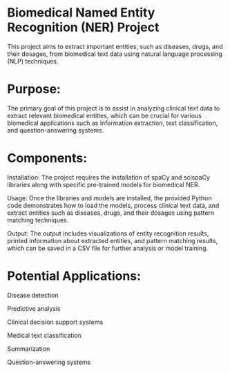 # Biomedical Named Entity Recognition (NER) Project

This project aims to extract important entities, such as diseases, drugs, and their dosages, from biomedical text data using natural language processing (NLP) techniques.

# Purpose:

The primary goal of this project is to assist in analyzing clinical text data to extract relevant biomedical entities, which can be crucial for various biomedical applications such as information extraction, text classification, and question-answering systems.

# Components:

Installation: The project requires the installation of spaCy and scispaCy libraries along with specific pre-trained models for biomedical NER.

Usage: Once the libraries and models are installed, the provided Python code demonstrates how to load the models, process clinical text data, and extract entities such as diseases, drugs, and their dosages using pattern matching techniques.

Output: The output includes visualizations of entity recognition results, printed information about extracted entities, and pattern matching results, which can be saved in a CSV file for further analysis or model training.

# Potential Applications:

Disease detection

Predictive analysis

Clinical decision support systems

Medical text classification

Summarization

Question-answering systems
